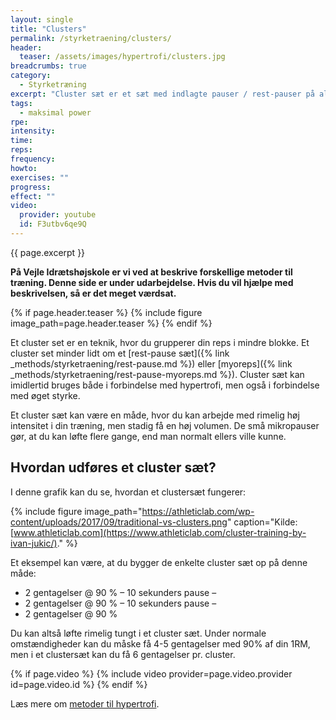 ```yaml
---
layout: single
title: "Clusters"
permalink: /styrketraening/clusters/
header:
  teaser: /assets/images/hypertrofi/clusters.jpg
breadcrumbs: true
category:
  - Styrketræning
excerpt: "Cluster sæt er et sæt med indlagte pauser / rest-pauser på alt mellem 10-45 sekunder for at genoplade energidepoterne for at løfte tungere vægte for et højere total antal reps end hvad man normalt ville kunne gøre ved et almindelig sæt."
tags:
  - maksimal power
rpe:
intensity:
time:
reps:
frequency:
howto:
exercises: ""
progress:
effect: ""
video:
  provider: youtube
  id: F3utbv6qe9Q
---
```


{{ page.excerpt }}

**På Vejle Idrætshøjskole er vi ved at beskrive forskellige metoder til træning. Denne side er under udarbejdelse. Hvis du vil hjælpe med beskrivelsen, så er det meget værdsat.**

{% if page.header.teaser %}
  {% include figure image_path=page.header.teaser %}
{% endif %}

Et cluster set er en teknik, hvor du grupperer din reps i mindre blokke. Et cluster set minder lidt om et [rest-pause sæt]({% link _methods/styrketraening/rest-pause.md %}) eller [myoreps]({% link _methods/styrketraening/rest-pause-myoreps.md %}). Cluster sæt kan imidlertid bruges både i forbindelse med hypertrofi, men også i forbindelse med øget styrke.

Et cluster sæt kan være en måde, hvor du kan arbejde med rimelig høj intensitet i din træning, men stadig få en høj volumen. De små mikropauser gør, at du kan løfte flere gange, end man normalt ellers ville kunne.

## Hvordan udføres et cluster sæt?

I denne grafik kan du se, hvordan et clustersæt fungerer:

{% include figure image_path="https://athleticlab.com/wp-content/uploads/2017/09/traditional-vs-clusters.png" caption="Kilde: [www.athleticlab.com](https://www.athleticlab.com/cluster-training-by-ivan-jukic/)." %}

Et eksempel kan være, at du bygger de enkelte cluster sæt op på denne måde:

- 2 gentagelser @ 90 % – 10 sekunders pause –
- 2 gentagelser @ 90 % – 10 sekunders pause –
- 2 gentagelser @ 90 %

Du kan altså løfte rimelig tungt i et cluster sæt. Under normale omstændigheder kan du måske få 4-5 gentagelser med 90% af din 1RM, men i et clustersæt kan du få 6 gentagelser pr. cluster.

{% if page.video %}
  {% include video provider=page.video.provider id=page.video.id %}
{% endif %}

Læs mere om [metoder til hypertrofi](/hypertrofi-metoder/).
